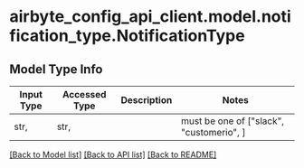 # airbyte_config_api_client.model.notification_type.NotificationType

## Model Type Info
Input Type | Accessed Type | Description | Notes
------------ | ------------- | ------------- | -------------
str,  | str,  |  | must be one of ["slack", "customerio", ] 

[[Back to Model list]](../../README.md#documentation-for-models) [[Back to API list]](../../README.md#documentation-for-api-endpoints) [[Back to README]](../../README.md)


